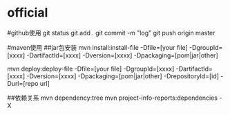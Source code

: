 # official




#github使用
git status
git add .
git commit -m "log"
git push origin master

#maven使用
##jar包安装
mvn install:install-file -Dfile=[your file] -DgroupId=[xxxx] -DartifactId=[xxxx] -Dversion=[xxxx] -Dpackaging=[pom|jar|other]

mvn deploy:deploy-file -Dfile=[your file] -DgroupId=[xxxx] -DartifactId=[xxxx] -Dversion=[xxxx] -Dpackaging=[pom|jar|other] -DrepositoryId=[id] -Durl=[repo url]


##依赖关系
mvn dependency:tree
mvn project-info-reports:dependencies -X